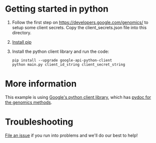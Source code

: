 # Getting started in python

1. Follow the first step on https://developers.google.com/genomics/ to setup
 some client secrets. Copy the client_secrets.json file into this directory.

2. [Install pip](http://www.pip-installer.org/en/latest/installing.html)
3. Install the python client library and run the code:

    ```
    pip install --upgrade google-api-python-client
    python main.py client_id_string client_secret_string
    ```

# More information

This example is using
[Google's python client library](https://developers.google.com/api-client-library/python/),
which has [pydoc for the genomics methods](https://developers.google.com/resources/api-libraries/documentation/genomics/v1beta/python/latest/).

# Troubleshooting

[File an issue](https://github.com/googlegenomics/getting-started/issues/new)
if you run into problems and we'll do our best to help!
